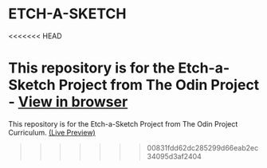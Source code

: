 # ETCH-A-SKETCH
<<<<<<< HEAD

This repository is for the Etch-a-Sketch Project from The Odin Project - [View in browser](https://pnataly.github.io/ETCH-A-SKETCH/)
=======
This repository is for the Etch-a-Sketch Project from The Odin Project Curriculum. [(Live Preview)](https://pnataly.github.io/ETCH-A-SKETCH/)
>>>>>>> 00831fdd62dc285299d66eab2ec34095d3af2404

